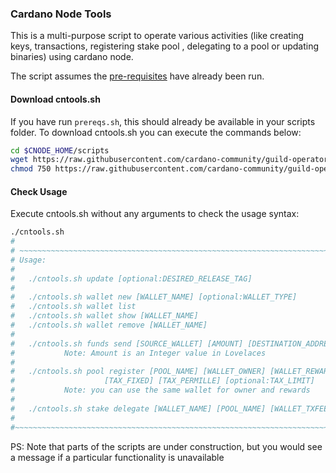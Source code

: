 ### Cardano Node Tools

This is a multi-purpose script to operate various activities (like creating keys, transactions, registering stake pool , delegating to a pool or updating binaries) using cardano node.

The script assumes the [pre-requisites](Common.md#dependencies-and-folder-structure-setup) have already been run.

#### Download cntools.sh

If you have run `prereqs.sh`, this should already be available in your scripts folder. To download cntools.sh you can execute the commands below:
``` bash
cd $CNODE_HOME/scripts
wget https://raw.githubusercontent.com/cardano-community/guild-operators/master/scripts/cnode-helper-scripts/cntools.sh
chmod 750 https://raw.githubusercontent.com/cardano-community/guild-operators/master/scripts/cnode-helper-scripts/cntools.sh
```

#### Check Usage

Execute cntools.sh without any arguments to check the usage syntax:

``` bash
./cntools.sh
#
# ~~~~~~~~~~~~~~~~~~~~~~~~~~~~~~~~~~~~~~~~~~~~~~~~~~~~~~~~~~~~~~~~~~~~~~~~~~~~~~~~~~~~
# Usage:
#
#   ./cntools.sh update [optional:DESIRED_RELEASE_TAG]
#
#   ./cntools.sh wallet new [WALLET_NAME] [optional:WALLET_TYPE]
#   ./cntools.sh wallet list
#   ./cntools.sh wallet show [WALLET_NAME]
#   ./cntools.sh wallet remove [WALLET_NAME]
#
#   ./cntools.sh funds send [SOURCE_WALLET] [AMOUNT] [DESTINATION_ADDRESS|WALLET]
#           Note: Amount is an Integer value in Lovelaces
#
#   ./cntools.sh pool register [POOL_NAME] [WALLET_OWNER] [WALLET_REWARDS]
#                    [TAX_FIXED] [TAX_PERMILLE] [optional:TAX_LIMIT]
#           Note: you can use the same wallet for owner and rewards
#
#   ./cntools.sh stake delegate [WALLET_NAME] [POOL_NAME] [WALLET_TXFEE]
#
#~~~~~~~~~~~~~~~~~~~~~~~~~~~~~~~~~~~~~~~~~~~~~~~~~~~~~~~~~~~~~~~~~~~~~~~~~~~~~~~~~~~~
```

PS: Note that parts of the scripts are under construction, but you would see a message if a particular functionality is unavailable
